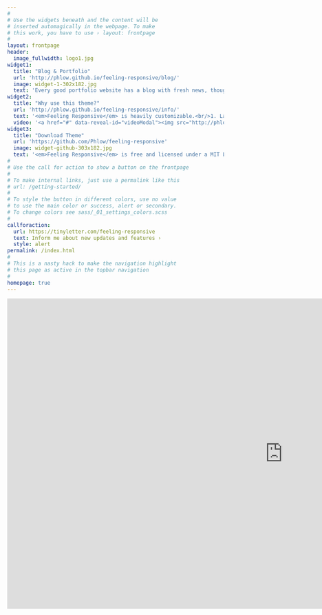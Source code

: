 ```yaml
---
#
# Use the widgets beneath and the content will be
# inserted automagically in the webpage. To make
# this work, you have to use › layout: frontpage
#
layout: frontpage
header:
  image_fullwidth: logo1.jpg
widget1:
  title: "Blog & Portfolio"
  url: 'http://phlow.github.io/feeling-responsive/blog/'
  image: widget-1-302x182.jpg
  text: 'Every good portfolio website has a blog with fresh news, thoughts and develop&shy;ments of your activities. <em>Feeling Responsive</em> offers you a fully functional blog with an archive page to give readers a quick overview of all your posts.'
widget2:
  title: "Why use this theme?"
  url: 'http://phlow.github.io/feeling-responsive/info/'
  text: '<em>Feeling Responsive</em> is heavily customizable.<br/>1. Language-Support :)<br/>2. Optimized for speed and it&#39;s responsive.<br/>3. Built on <a href="http://foundation.zurb.com/">Foundation Framework</a>.<br/>4. Seven different Headers.<br/>5. Customizable navigation, footer,...'
  video: '<a href="#" data-reveal-id="videoModal"><img src="http://phlow.github.io/feeling-responsive/images/start-video-feeling-responsive-302x182.jpg" width="302" height="182" alt=""/></a>'
widget3:
  title: "Download Theme"
  url: 'https://github.com/Phlow/feeling-responsive'
  image: widget-github-303x182.jpg
  text: '<em>Feeling Responsive</em> is free and licensed under a MIT License. Make it your own and start building. The code is well-documented and explains you how it works.'
#
# Use the call for action to show a button on the frontpage
#
# To make internal links, just use a permalink like this
# url: /getting-started/
#
# To style the button in different colors, use no value
# to use the main color or success, alert or secondary.
# To change colors see sass/_01_settings_colors.scss
#
callforaction:
  url: https://tinyletter.com/feeling-responsive
  text: Inform me about new updates and features ›
  style: alert
permalink: /index.html
#
# This is a nasty hack to make the navigation highlight
# this page as active in the topbar navigation
#
homepage: true
---
```


  <div class="flex-video widescreen" style="display: block;">
    <iframe width="1280" height="720" src="https://www.youtube.com/embed/q6aAQgXauQw?si=znPWdVThnSAiv69e" frameborder="0" allowfullscreen></iframe>
  </div>
